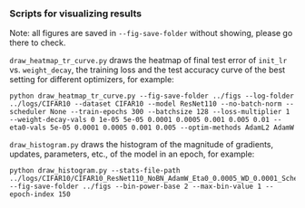 ### Scripts for visualizing results

Note: all figures are saved in `--fig-save-folder` without showing, please go there to check.

`draw_heatmap_tr_curve.py` draws the heatmap of final test error of `init_lr` vs. `weight_decay`, the training loss and the test accuracy curve of the best setting for different optimizers, for example:

```
python draw_heatmap_tr_curve.py --fig-save-folder ../figs --log-folder ../logs/CIFAR10 --dataset CIFAR10 --model ResNet110 --no-batch-norm --scheduler None --train-epochs 300 --batchsize 128 --loss-multiplier 1 --weight-decay-vals 0 1e-05 5e-05 0.0001 0.0005 0.001 0.005 0.01 --eta0-vals 5e-05 0.0001 0.0005 0.001 0.005 --optim-methods AdamL2 AdamW
```

`draw_histogram.py` draws the histogram of the magnitude of gradients, updates, parameters, etc., of the model in an epoch, for example:

```
python draw_histogram.py --stats-file-path ../logs/CIFAR10/CIFAR10_ResNet110_NoBN_AdamW_Eta0_0.0005_WD_0.0001_Scheduler_None_Loss_Mul_1_Epoch_300_BatchSize_128_Test.pickle --fig-save-folder ../figs --bin-power-base 2 --max-bin-value 1 --epoch-index 150
```
